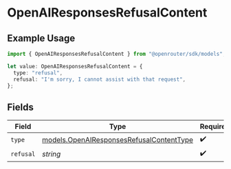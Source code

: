 # OpenAIResponsesRefusalContent

## Example Usage

```typescript
import { OpenAIResponsesRefusalContent } from "@openrouter/sdk/models";

let value: OpenAIResponsesRefusalContent = {
  type: "refusal",
  refusal: "I'm sorry, I cannot assist with that request",
};
```

## Fields

| Field                                                                                      | Type                                                                                       | Required                                                                                   | Description                                                                                |
| ------------------------------------------------------------------------------------------ | ------------------------------------------------------------------------------------------ | ------------------------------------------------------------------------------------------ | ------------------------------------------------------------------------------------------ |
| `type`                                                                                     | [models.OpenAIResponsesRefusalContentType](../models/openairesponsesrefusalcontenttype.md) | :heavy_check_mark:                                                                         | N/A                                                                                        |
| `refusal`                                                                                  | *string*                                                                                   | :heavy_check_mark:                                                                         | N/A                                                                                        |